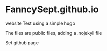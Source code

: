 # FanncySept.github.io
website Test using a simple hugo

The files are public files, adding a .nojekyll file

Set github page
